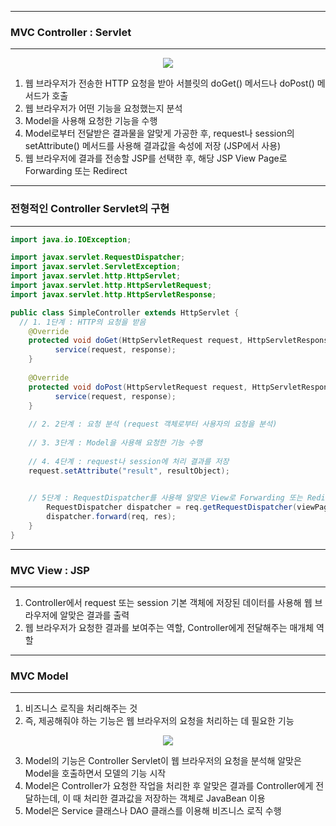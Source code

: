 -----
### MVC Controller : Servlet
-----
<div align ="center">
<img src ="https://github.com/sooyounghan/Web/assets/34672301/ff45a3f8-699e-4411-87ac-83170efdab41">
</div>

1. 웹 브라우저가 전송한 HTTP 요청을 받아 서블릿의 doGet() 메서드나 doPost() 메서드가 호출
2. 웹 브라우저가 어떤 기능을 요청했는지 분석
3. Model을 사용해 요청한 기능을 수행
4. Model로부터 전달받은 결과물을 알맞게 가공한 후, request나 session의 setAttribute() 메서드를 사용해 결과값을 속성에 저장 (JSP에서 사용)
5. 웹 브라우저에 결과를 전송할 JSP를 선택한 후, 해당 JSP View Page로 Forwarding 또는 Redirect

-----
### 전형적인 Controller Servlet의 구현
-----
```java
import java.io.IOException;

import javax.servlet.RequestDispatcher;
import javax.servlet.ServletException;
import javax.servlet.http.HttpServlet;
import javax.servlet.http.HttpServletRequest;
import javax.servlet.http.HttpServletResponse;

public class SimpleController extends HttpServlet {
  // 1. 1단계 : HTTP의 요청을 받음
  	@Override
  	protected void doGet(HttpServletRequest request, HttpServletResponse response) throws ServletException, IOException {
  		  service(request, response);
  	}
  	
  	@Override
  	protected void doPost(HttpServletRequest request, HttpServletResponse response) throws ServletException, IOException {
  		  service(request, response);
  	}
  	
    // 2. 2단계 : 요청 분석 (request 객체로부터 사용자의 요청을 분석)
  
    // 3. 3단계 : Model을 사용해 요청한 기능 수행
  
    // 4. 4단계 : request나 session에 처리 결과를 저장
  	request.setAttribute("result", resultObject);
  		

    // 5단계 : RequestDispatcher를 사용해 알맞은 View로 Forwarding 또는 Redirect
		RequestDispatcher dispatcher = req.getRequestDispatcher(viewPage);
		dispatcher.forward(req, res);
	}
}
```

-----
### MVC View : JSP
-----
1. Controller에서 request 또는 session 기본 객체에 저장된 데이터를 사용해 웹 브라우저에 알맞은 결과를 출력
2. 웹 브라우저가 요청한 결과를 보여주는 역할, Controller에게 전달해주는 매개체 역할

-----
### MVC Model
-----
1. 비즈니스 로직을 처리해주는 것
2. 즉, 제공해줘야 하는 기능은 웹 브라우저의 요청을 처리하는 데 필요한 기능
<div align ="center">
<img src = "https://github.com/sooyounghan/Web/assets/34672301/5d7e3507-bb33-44ce-8b93-b82035b9ff95">
</div>

3. Model의 기능은 Controller Servlet이 웹 브라우저의 요청을 분석해 알맞은 Model을 호출하면서 모델의 기능 시작
4. Model은 Controller가 요청한 작업을 처리한 후 알맞은 결과를 Controller에게 전달하는데, 이 때 처리한 결과값을 저장하는 객체로 JavaBean 이용
5. Model은 Service 클래스나 DAO 클래스를 이용해 비즈니스 로직 수행
